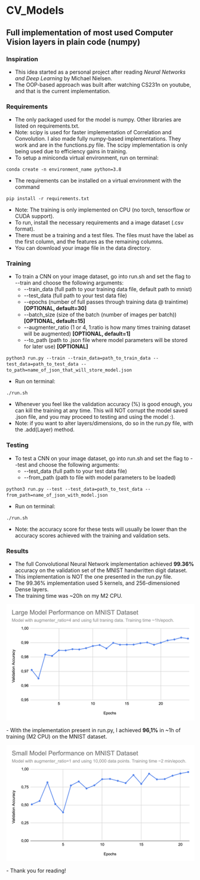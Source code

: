 # CV_Models
## Full implementation of most used Computer Vision layers in plain code (numpy)

### Inspiration
- This idea started as a personal project after reading <i>Neural Networks and Deep Learning</i> by Michael Nielsen.
- The OOP-based approach was built after watching CS231n on youtube, and that is the current implementation.

### Requirements
- The only packaged used for the model is numpy. Other libraries are listed on requirements.txt.
- Note: scipy is used for faster implementation of Correlation and Convolution. I also made fully numpy-based implementations. They work and are in the functions.py file. The scipy implementation is only being used due to efficiency gains in training.
- To setup a miniconda virtual environment, run on terminal:
```
conda create -n environment_name python=3.8
```
- The requirements can be installed on a virtual environment with the command
```
pip install -r requirements.txt
```
- Note: The training is only implemented on CPU (no torch, tensorflow or CUDA support).
- To run, install the necessary requirements and a image dataset (.csv format).
- There must be a training and a test files. The files must have the label as the first column, and the features as the remaining columns.
- You can download your image file in the data directory.
  
### Training
- To train a CNN on your image dataset, go into run.sh and set the flag to --train and choose the following arguments:
  - --train_data (full path to your training data file, default path to mnist)
  - --test_data (full path to your test data file) 
  - --epochs (number of full passes through training data @ traintime) <b>[OPTIONAL, default=30]</b>
  - --batch_size (size of the batch (number of images per batch)) <b>[OPTIONAL, default=15]</b>
  - --augmenter_ratio (1 or 4, 1:ratio is how many times training dataset will be augmented) <b>[OPTIONAL, default=1]</b>
  - --to_path (path to .json file where model parameters will be stored for later use) <b>[OPTIONAL]</b>
```
python3 run.py --train --train_data=path_to_train_data --test_data=path_to_test_data --to_path=name_of_json_that_will_store_model.json
```
- Run on terminal:
```
./run.sh
```
- Whenever you feel like the validation accuracy (%) is good enough, you can kill the training at any time. This will NOT corrupt the model saved .json file, and you may proceed to testing and using the model :).
- Note: if you want to alter layers/dimensions, do so in the run.py file, with the .add(Layer) method.

### Testing
- To test a CNN on your image dataset, go into run.sh and set the flag to --test and choose the following arguments:
  - --test_data (full path to your test data file) 
  - --from_path (path to file with model parameters to be loaded)
```
python3 run.py --test --test_data=path_to_test_data --from_path=name_of_json_with_model.json
```
- Run on terminal:
```
./run.sh
```
- Note: the accuracy score for these tests will usually be lower than the accuracy scores achieved with the training and validation sets.

### Results
- The full Convolutional Neural Network implementation achieved <b>99.36%</b> accuracy on the validation set of the MNIST handwritten digit dataset.
- This implementation is NOT the one presented in the run.py file.
- The 99.36% implementation used 5 kernels, and 256-dimensioned Dense layers.
- The training time was ~20h on my M2 CPU.
<p align="center">
  <img src="assets/model_accuracy_large.png" width="900"/>
</p>
- With the implementation present in run.py, I achieved <b>96,1%</b> in ~1h of training (M2 CPU) on the MNIST dataset.
<p align="center">
  <img src="assets/model_accuracy_small.png" width="900"/>
</p>
- Thank you for reading!

